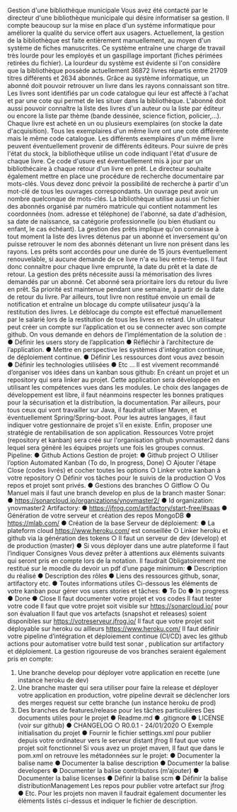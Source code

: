 Gestion d'une bibliothèque
municipale
Vous avez été contacté par le directeur d'une bibliothèque municipale qui désire
informatiser sa gestion. Il compte beaucoup sur la mise en place d'un système
informatique pour améliorer la qualité du service offert aux usagers.
Actuellement, la gestion de la bibliothèque est faite entièrement manuellement, au
moyen d'un système de fiches manuscrites. Ce système entraîne une charge de travail
très lourde pour les employés et un gaspillage important (fiches périmées retirées du
fichier). La lourdeur du système est évidente si l'on considère que la bibliothèque
possède actuellement 36872 livres répartis entre 21709 titres différents et 2634
abonnés.
Grâce au système informatique, un abonné doit pouvoir retrouver un livre dans les
rayons connaissant son titre. Les livres sont identifiés par un code catalogue qui leur
est affecté à l'achat et par une cote qui permet de les situer dans la bibliothèque.
L'abonné doit aussi pouvoir connaître la liste des livres d'un auteur ou la liste par éditeur
ou encore la liste par thème (bande dessinée, science fiction, policier,...). Chaque livre
est acheté en un ou plusieurs exemplaires (on stocke la date d'acquisition). Tous les
exemplaires d'un même livre ont une cote différente mais le même code catalogue. Les
différents exemplaires d'un même livre peuvent éventuellement provenir de différents
éditeurs. Pour suivre de près l'état du stock, la bibliothèque utilise un code indiquant
l'état d'usure de chaque livre. Ce code d'usure est éventuellement mis à jour par un
bibliothécaire à chaque retour d'un livre en prêt.
Le directeur souhaite également mettre en place une procédure de recherche
documentaire par mots-clés. Vous devez donc prévoir la possibilité de recherche à
partir d'un mot-clé de tous les ouvrages correspondants. Un ouvrage peut avoir un
nombre quelconque de mots-clés.
La bibliothèque utilise aussi un fichier des abonnés organisé par numéro matricule qui
contient notamment les coordonnées (nom. adresse et téléphone) de l'abonné, sa date
d'adhésion, sa date de naissance, sa catégorie professionnelle (ou bien étudiant ou
enfant, le cas échéant).
La gestion des prêts implique qu'on connaisse à tout moment la liste des livres détenus
par un abonné et inversement qu'on puisse retrouver le nom des abonnés détenant un
livre non présent dans les rayons.
Les prêts sont accordés pour une durée de 15 jours éventuellement renouvelable, si
aucune demande de ce livre n'a eu lieu entre-temps. Il faut donc connaître pour chaque
livre emprunté, la date du prêt et la date de retour. La gestion des prêts nécessite aussi
la mémorisation des livres demandés par un abonné. Cet abonné sera prioritaire lors du
retour du livre en prêt. Sa priorité est maintenue pendant une semaine, à partir de la
date de retour du livre.
Par ailleurs, tout livre non restitué envoie un email de notification et entraîne un blocage
du compte utilisateur jusqu'à la restitution des livres. Le déblocage du compte est
effectué manuellement par le salarié lors de la restitution de tous les livres en retard.
Un utilisateur peut créer un compte sur l’application et ou se connecter avec son
compte github.
On vous demande en dehors de l’implémentation de la solution de :
● Définir les users story de l’application
● Réfléchir à l’architecture de l’application.
● Mettre en perspective les systèmes d'intégration continue, de déploiement
continue.
● Définir Les ressources dont vous avez besoin
● Définir les technologies utilisées
● Etc ...
Il est vivement recommandé d’organiser vos idées dans un kanban sous github:
En créant un projet et un repository qui sera linker au projet.
Cette application sera développée en utilisant les compétences vues dans les modules.
Le choix des langages de développement est libre, il faut néanmoins respecter les
bonnes pratiques pour la sécurisation et la distribution, la documentation.
Par ailleurs, pour tous ceux qui vont travailler sur Java, il faudrait utiliser Maven, et
éventuellement Spring/Spring-boot.
Pour les autres langages, il faut indiquer votre gestionnaire de projet s’il en existe.
Enfin, proposer une stratégie de rentabilisation de son application.
Ressources
Votre projet (repository et kanban) sera créé sur l'organisation github ynovmaster2
dans lequel sera généré les équipes projets une fois les groupes connus.
Pipeline:
● Github Actions
Gestion de projet:
● Github project
○ Utiliser l’option Automated Kanban (To do, In progress, Done)
○ Ajouter l'étape Close (codes livrés) et cocher toutes les options
○ Linker votre kanban à votre repository
○ Définir vos tâches pour le suivis de la production
○ Vos repos et projet sont privés.
● Gestions des branches
○ Gitflow
○ Ou Manuel mais il faut une branch develop en plus de la branch master
Sonar:
● https://sonarcloud.io/organizations/ynovmaster2/
● Id organization: ynovmaster2
Artifactory:
● https://jfrog.com/artifactory/start-free/#saas
● Génération de votre serveur et création des repos
MongoDB
● https://mlab.com/
● Création de la base
Serveur de déploiement:
● La plateform cloud https://www.heroku.com/ est conseillée
○ Linker heroku et github via la génération des tokens
○ Il faut un serveur de dev (develop) et de production (master)
● Si vous déployer dans une autre plateforme il faut l’indiquer
Consignes
Vous devez prêter à attentions aux éléments suivants qui seront pris en compte lors de
la notation.
Il faudrait Obligatoirement me restitué sur le moodle du devoir un pdf d’une page
minimum:
● Description du réalisé
● Description des rôles
● Liens des ressources github, sonar, artifactory etc.
● Toutes informations utiles
Ci-dessous les éléments de votre kanban pour gérer vos users stories et tâches:
● To Do
● In progress
● Done
● Close
Il faut documenter votre projet et vos codes
Il faut tester votre code
Il faut que votre projet soit visible sur https://sonarcloud.io/ pour son évaluation
Il faut que vos artefacts (snapshot et releases) soient disponibles sur
https://votreserveur.jfrog.io/
Il faut que votre projet soit déployable sur heroku ou ailleurs
https://www.heroku.com/
Il faut définir votre pipeline d’intégration et déploiement continue (CI/CD) avec les
github actions pour automatiser votre build test sonar , publication sur artifactory et
déploiement.
La gestion rigoureuse de vos branches seraient également pris en compte:
1. Une branche develop pour déployer votre application en recette (une instance
heroku de dev)
2. Une branche master qui sera utiliser pour faire la release et déployer votre
application en production, votre pipeline devrait se déclencher lors des merges
request sur cette branche (un instance heroku de prod)
3. Des branches de features/release pour les tâches particulières
Des documents utiles pour le projet
● Readme.md
● .gitignore
● LICENSE (voir sur github)
● CHANGELOG
○ R0.0.1 - 24/01/2020
○ Exemple initialisation du projet
● Fournir le fichier settings.xml pour publier depuis votre ordinateur vers le serveur
distant jfrog
Il faut que votre projet soit fonctionnel
Si vous avez un projet maven, Il faut que dans le pom.xml on retrouve les
métadonnées sur le projet:
● Documenter la balise name
● Documenter la balise description
● Documenter la balise developers
● Documenter la balise contributors (m’ajouter)
● Documenter la balise licenses
● Définir la balise scm
● Définir la balise distributionManagement Les repos pour publier votre artefact
sur jfrog
● Etc.
Pour les projets non maven il faudrait également documenter les éléments listés
ci-dessus et indiquer le fichier de description.
